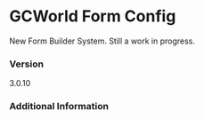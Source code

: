 # GCWorld Form Config

New Form Builder System.  Still a work in progress.




### Version
3.0.10

### Additional Information
